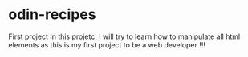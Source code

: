 # odin-recipes
First project
In this projetc, I will try to learn how to manipulate all html elements as this is my first project to be a web developer !!! 
